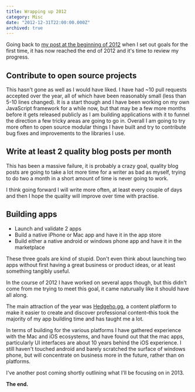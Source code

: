 ```yaml
---
title: Wrapping up 2012
category: Misc
date: "2012-12-31T22:00:00.000Z"
archived: true
---
```


Going back to [my post at the beginning of 2012](/blog/2012-is-full-of-goals) when I set out goals for the first time, it has now reached the end of 2012 and it's time to review my progress.

## Contribute to open source projects

This hasn't gone as well as I would have liked. I have had ~10 pull requests accepted over the year, all of which have been reasonably small (less than 5-10 lines changed). It is a start though and I have been working on my own JavaScript framework for a while now, but that may be a few more months before it gets released publicly as I am building applications with it to funnel the direction a few tricky areas are going to go in.
Overall I am going to try more often to open source modular things I have built and try to contribute bug fixes and improvements to the libraries I use.

## Write at least 2 quality blog posts per month

This has been a massive failure, it is probably a crazy goal, quality blog posts are going to take a lot more time for a writer as bad as myself, trying to do two a month in a short amount of time is never going to work.

I think going forward I will write more often, at least every couple of days and then I hope the quality will improve over time with practise.

## Building apps

* Launch and validate 2 apps
* Build a native iPhone or Mac app and have it in the app store
* Build either a native android or windows phone app and have it in the marketplace

These three goals are kind of stupid. Don't even think about launching two apps without first having a great business or product ideas, or at least something tangibly useful.

In the course of 2012 I have worked on several apps though, but this didn't come from me trying to meet this goal, it came naturually like it should have all along.

The main attraction of the year was [Hedgeho.gg](http://hedgeho.gg/), a content platform to make it easier to create and discover professional content–this took the majority of my app building time and has taught me a lot.

In terms of building for the various platforms I have gathered experience with the Mac and iOS ecosystems, and have found out that the mac apps, particularly UI interfaces are about 10 years behind the iOS experience. I still haven't touched android and barely scratched the surface of windows phone, but will concentrate on business more in the future, rather than on platforms.

I've another post coming shortly outlining what I'll be focusing on in 2013.

**The end.**
